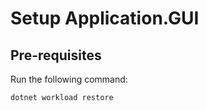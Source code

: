 # Setup Application.GUI

## Pre-requisites

Run the following command:

```powershell
dotnet workload restore
```